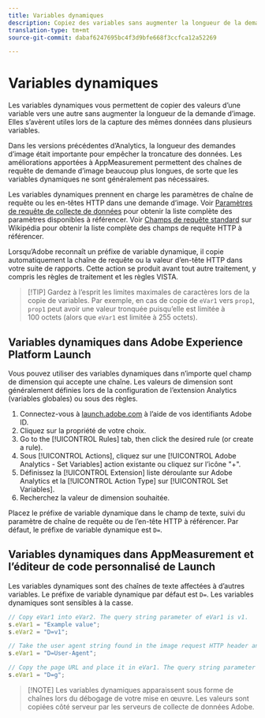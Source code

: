 ```yaml
---
title: Variables dynamiques
description: Copiez des variables sans augmenter la longueur de la demande d’image.
translation-type: tm+mt
source-git-commit: dabaf6247695bc4f3d9bfe668f3ccfca12a52269

---
```



# Variables dynamiques

Les variables dynamiques vous permettent de copier des valeurs d’une variable vers une autre sans augmenter la longueur de la demande d’image. Elles s’avèrent utiles lors de la capture des mêmes données dans plusieurs variables.

Dans les versions précédentes d’Analytics, la longueur des demandes d’image était importante pour empêcher la troncature des données. Les améliorations apportées à AppMeasurement permettent des chaînes de requête de demande d’image beaucoup plus longues, de sorte que les variables dynamiques ne sont généralement pas nécessaires.

Les variables dynamiques prennent en charge les paramètres de chaîne de requête ou les en-têtes HTTP dans une demande d’image. Voir [Paramètres de requête de collecte de données](../../validate/query-parameters.md) pour obtenir la liste complète des paramètres disponibles à référencer. Voir [Champs de requête standard](https://en.wikipedia.org/wiki/List_of_HTTP_header_fields#Request_fields) sur Wikipédia pour obtenir la liste complète des champs de requête HTTP à référencer.

Lorsqu’Adobe reconnaît un préfixe de variable dynamique, il copie automatiquement la chaîne de requête ou la valeur d’en-tête HTTP dans votre suite de rapports. Cette action se produit avant tout autre traitement, y compris les règles de traitement et les règles VISTA.

>[!TIP] Gardez à l’esprit les limites maximales de caractères lors de la copie de variables. Par exemple, en cas de copie de `eVar1` vers `prop1`, `prop1` peut avoir une valeur tronquée puisqu’elle est limitée à 100 octets (alors que `eVar1` est limitée à 255 octets).

## Variables dynamiques dans Adobe Experience Platform Launch

Vous pouvez utiliser des variables dynamiques dans n’importe quel champ de dimension qui accepte une chaîne. Les valeurs de dimension sont généralement définies lors de la configuration de l’extension Analytics (variables globales) ou sous des règles.

1. Connectez-vous à [launch.adobe.com](https://launch.adobe.com) à l’aide de vos identifiants Adobe ID.
2. Cliquez sur la propriété de votre choix.
3. Go to the [!UICONTROL Rules] tab, then click the desired rule (or create a rule).
4. Sous [!UICONTROL Actions], cliquez sur une [!UICONTROL Adobe Analytics - Set Variables] action existante ou cliquez sur l’icône &quot;+&quot;.
5. Définissez la [!UICONTROL Extension] liste déroulante sur Adobe Analytics et la [!UICONTROL Action Type] sur [!UICONTROL Set Variables].
6. Recherchez la valeur de dimension souhaitée.

Placez le préfixe de variable dynamique dans le champ de texte, suivi du paramètre de chaîne de requête ou de l’en-tête HTTP à référencer. Par défaut, le préfixe de variable dynamique est `D=`.

## Variables dynamiques dans AppMeasurement et l’éditeur de code personnalisé de Launch

Les variables dynamiques sont des chaînes de texte affectées à d’autres variables. Le préfixe de variable dynamique par défaut est `D=`. Les variables dynamiques sont sensibles à la casse.

```js
// Copy eVar1 into eVar2. The query string parameter of eVar1 is v1.
s.eVar1 = "Example value";
s.eVar2 = "D=v1";

// Take the user agent string found in the image request HTTP header and place it in eVar1.
s.eVar1 = "D=User-Agent";

// Copy the page URL and place it in eVar1. The query string parameter of page URL is g.
s.eVar1 = "D=g";
```

>[!NOTE] Les variables dynamiques apparaissent sous forme de chaînes lors du débogage de votre mise en œuvre. Les valeurs sont copiées côté serveur par les serveurs de collecte de données Adobe.
